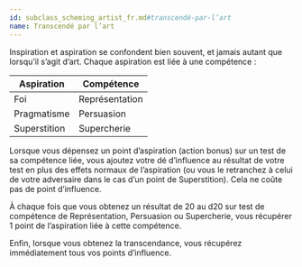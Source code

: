```yaml
---
id: subclass_scheming_artist_fr.md#transcendé-par-l’art
name: Transcendé par l’art
---
```


Inspiration et aspiration se confondent bien souvent, et jamais autant que lorsqu’il s’agit d’art. Chaque aspiration est liée à une compétence :

|Aspiration|Compétence|
|---|---|
|Foi|Représentation|
|Pragmatisme|Persuasion|
|Superstition|Supercherie|

Lorsque vous dépensez un point d’aspiration (action bonus) sur un test de sa compétence liée, vous ajoutez votre dé d’influence au résultat de votre test en plus des effets normaux de l’aspiration (ou vous le retranchez à celui de votre adversaire dans le cas d’un point de Superstition). Cela ne coûte pas de point d’influence.

À chaque fois que vous obtenez un résultat de 20 au d20 sur test de compétence de Représentation, Persuasion ou Supercherie, vous récupérer 1 point de l’aspiration liée à cette compétence.

Enfin, lorsque vous obtenez la transcendance, vous récupérez immédiatement tous vos points d’influence.

